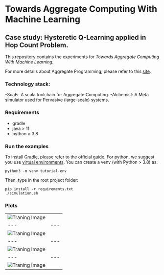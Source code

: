 # Towards Aggregate Computing With Machine Learning
## Case study: Hysteretic Q-Learning applied in Hop Count Problem.

This repository contains the experiments for *Towards Aggregate Computing With Machine Learning*.

For more details about Aggregate Programming, please refer to this [site](https://apice.unibo.it/xwiki/bin/view/aggregate-computing/). 
### Technology stack:
-ScaFi: A scala toolchain for Aggregate Computing.
-Alchemist: A Meta simulator used for Pervasive (large-scale) systems.
### Requirements
- gradle
- java > 11
- python > 3.8
### Run the examples
To install Gradle, please refer to the [official guide](https://gradle.org/install/).
For python, we suggest you use [virtual environments](https://docs.python.org/3/tutorial/venv.html).
You can create a venv (with Python > 3.8) as:
```
python3 -m venv tutorial-env
```
Then, type in the root project folder:
```
pip install -r requirements.txt
./simulation.sh
```
### Plots
|  |  |
|---|---|
|![Traning Image](https://github.com/cric96/experiment-2021-alpaca-ac-rl/releases/download/0.0.1/mean-error.png)  |  |
|---|---|
|![Traning Image](https://github.com/cric96/experiment-2021-alpaca-ac-rl/releases/download/0.0.1/average-error-80_045_.png)  |  |
|---|---|
|![Traning Image](https://github.com/cric96/experiment-2021-alpaca-ac-rl/releases/download/0.0.1/average-error-360_045_.png)  |  |
|---|---|
|![Traning Image](https://github.com/cric96/experiment-2021-alpaca-ac-rl/releases/download/0.0.1/average-error-760_045_.png)  |  |
